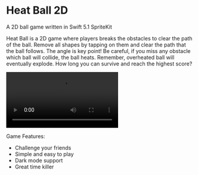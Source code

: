 # Heat Ball 2D
A 2D ball game written in Swift 5.1 SpriteKit

Heat Ball is a 2D game where players breaks the obstacles to clear the path of the ball. Remove all shapes by tapping on them and clear the path that the ball follows. The angle is key point! Be careful, if you miss any obstacle which ball will collide, the ball heats. Remember, overheated ball will eventually explode. How long you can survive and reach the highest score?

![](resources/heatball-ios.mp4)

Game Features:
- Challenge your friends
- Simple and easy to play
- Dark mode support
- Great time killer
